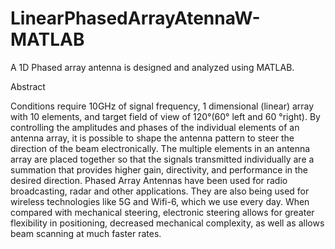 # LinearPhasedArrayAtennaW-MATLAB
A 1D Phased array antenna is designed and analyzed using MATLAB. 

Abstract 

Conditions require 10GHz of signal frequency, 1 dimensional (linear) array with 10 elements, and target field of view of 120°(60° left and 60 °right). By controlling the amplitudes and phases of the individual elements of an antenna array, it is possible to shape the antenna pattern to steer the direction of the beam electronically. The multiple elements in an antenna array are placed together so that the signals transmitted individually are a summation that provides higher gain, directivity, and performance in the desired direction. Phased Array Antennas have been used for radio broadcasting, radar and other applications. They are also being used for wireless technologies like 5G and Wifi-6, which we use every day. When compared with mechanical steering, electronic steering allows for greater flexibility in positioning, decreased mechanical complexity, as well as allows beam scanning at much faster rates.
